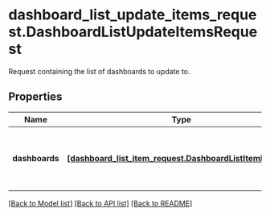 # dashboard_list_update_items_request.DashboardListUpdateItemsRequest

Request containing the list of dashboards to update to.
## Properties
Name | Type | Description | Notes
------------ | ------------- | ------------- | -------------
**dashboards** | [**[dashboard_list_item_request.DashboardListItemRequest]**](DashboardListItemRequest.md) | List of dashboards to update the dashboard list to. | [optional] 

[[Back to Model list]](README.md#documentation-for-models) [[Back to API list]](README.md#documentation-for-api-endpoints) [[Back to README]](README.md)


